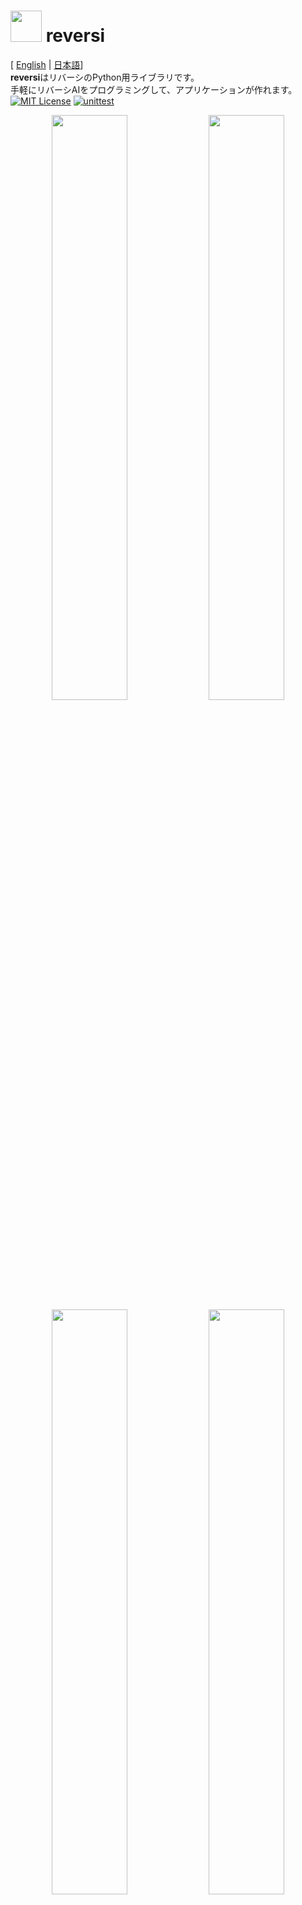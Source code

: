 
# <img src="https://raw.githubusercontent.com/y-tetsu/reversi/images/reversi_icon_512x512.png" width="50px"> reversi
[ [English](https://github.com/y-tetsu/reversi/blob/master/README.en.md) | [日本語](https://github.com/y-tetsu/reversi/blob/master/README.md)]<br>
**reversi**はリバーシのPython用ライブラリです。<br>
手軽にリバーシAIをプログラミングして、アプリケーションが作れます。<br>
[![MIT License](http://img.shields.io/badge/license-MIT-blue.svg?style=flat)](LICENSE)
[![unittest](https://github.com/y-tetsu/reversi/actions/workflows/unittest.yml/badge.svg)](https://github.com/y-tetsu/reversi/actions/workflows/unittest.yml)
<br>

<p align="center">
<img src="https://raw.githubusercontent.com/y-tetsu/reversi/images/reversi_original.png" width="49%">
<img src="https://raw.githubusercontent.com/y-tetsu/reversi/images/reversi_classic2.png" width="49%"><br>
<img src="https://raw.githubusercontent.com/y-tetsu/reversi/images/reversi_shogi2.png" width="49%">
<img src="https://raw.githubusercontent.com/y-tetsu/reversi/images/reversi_pastel.png" width="49%"><br>
</p>

## 目次
- [概要](#概要)
- [動作環境](#動作環境)
- [インストール方法](#インストール方法)
- [アンインストール方法](#アンインストール方法)
- [サンプル](#サンプル)
- [ライブラリの活用事例](#ライブラリの活用事例)
- [ライブラリの使い方](#ライブラリの使い方)
    - [基本編](#基本編)
        - [アプリケーションを起動させる](#アプリケーションを起動させる)
        - [アプリケーションにAIを追加する](#アプリケーションにAIを追加する)
        - [AIをプログラミングする](#AIをプログラミングする)
        - [AI同士の対戦をシミュレートする](#AI同士の対戦をシミュレートする)
    - [オブジェクト編](#オブジェクト編)
        - [boardオブジェクトの使い方](#boardオブジェクトの使い方)
        - [colorオブジェクトの使い方](#colorオブジェクトの使い方)
        - [moveオブジェクトの使い方](#moveオブジェクトの使い方)
        - [playerオブジェクトの使い方](#playerオブジェクトの使い方)
        - [gameオブジェクトの使い方](#gameオブジェクトの使い方)
        - [recorderオブジェクトの使い方](#recorderオブジェクトの使い方)
    - [AIクラス編](#AIクラス編)
        - [単純思考なAI](#単純思考なAI)
        - [マス目の位置に応じて手を選ぶAI](#マス目の位置に応じて手を選ぶAI)
        - [ランダムに複数回打ってみて勝率の良い手を選ぶAI](#ランダムに複数回打ってみて勝率の良い手を選ぶAI)
        - [数手先の盤面を読んで手を選ぶAI](#数手先の盤面を読んで手を選ぶAI)
        - [評価関数のカスタマイズ方法](#評価関数のカスタマイズ方法)
        - [評価関数の自作方法](#評価関数の自作方法)
        - [序盤の定石打ちを追加する方法](#序盤の定石打ちを追加する方法)
        - [手の進行に応じてAIを切り替える方法](#手の進行に応じてAIを切り替える方法)
        - [終盤に完全読みを追加する方法](#終盤に完全読みを追加する方法)
        - [外部のリバーシAIを追加する方法](#外部のリバーシAIを追加する方法)
        - [対戦の開始前と終了後に特定の処理を入れる方法](#対戦の開始前と終了後に特定の処理を入れる方法)
- [tkinterアプリケーションの遊び方](#tkinterアプリケーションの遊び方)
    - [ゲーム紹介](#ゲーム紹介)
    - [ダウンロード](#ダウンロード)
    - [メニュー一覧](#メニュー一覧)
    - [プレイヤー紹介](#プレイヤー紹介)
    - [プレイヤー追加機能](#プレイヤー追加機能)
    - [カラーテーマ追加機能](#カラーテーマ追加機能)
- [コンソールアプリケーションの遊び方](#コンソールアプリケーションの遊び方)
    - [ゲーム紹介](#ゲーム紹介)
    - [メニュー画面](#メニュー画面)
    - [ボードを変更する](#ボードを変更する)
    - [プレイヤーを変更する](#プレイヤーを変更する)
    - [手を打つ](#手を打つ)
- [インストールがうまくいかない場合](#インストールがうまくいかない場合)
- [Cythonモジュールのビルド方法](#Cythonモジュールのビルド方法)
- [参考書籍](#参考書籍)
- [参考サイト](#参考サイト)
- [脚注](#脚注)
- [ライセンス](#ライセンス)


## 概要
**reversi**は<a id="return1">Python</a>で作られた<sup>[1](#note1)</sup>Pythonで使えるリバーシのライブラリです。<br>
**reversi**をインストールすると、リバーシAIのプログラミングを手軽に試せるようになります。<br>

他にも、以下のような用途に使えます。
- アプリケーションを作って、自作したAIと対戦し遊ぶ
- シミュレータを使って、AI同士をたくさん対戦させ強さを調べる

また、本ライブラリを使って作成した[Windows版アプリケーション](#tkinterアプリケーションの遊び方)も用意しています。<br>
こちらはダウンロード後、インストール不要で、すぐにリバーシのゲームを無料でプレイできます。

## 動作環境
- Windows / Ubuntu / MacOS<br>
- ディスプレイサイズ 1366x768 以上
- プロセッサ 1.6GHz 以上
- メモリ 4.00GB 以上
- Python3.12まで(Windows:3.7～ / Ubuntu:3.8～ / MacOS:3.11～)<br>
    - cython<br>
    - pyinstaller<br>


## インストール方法
1. [Python](https://www.python.org/downloads/)をインストールして下さい。<br>
2. 下記を実行して**reversi**をインストールして下さい。
```
pip install git+https://github.com/y-tetsu/reversi
```


## アンインストール方法
**reversi**をアンインストールする場合は、下記を実行して下さい。
```
pip uninstall reversi
```


## サンプル
**reversi**をインストール後、任意のフォルダで下記コマンドを実行すると、サンプルをコピーできます。
```
install_reversi_examples
```

以下でフォルダ移動後に、各サンプルを実行してください。

```
cd reversi_examples
```

コピーされるサンプルと実行方法は下記のとおりです。

### サンプル01
- [01_tkinter_app.py](https://github.com/y-tetsu/reversi/blob/master/reversi/examples/01_tkinter_app.py) : tkinterを使ったGUIアプリケーション([#遊び方](#tkinterアプリケーションの遊び方))

```
python 01_tkinter_app.py
```

<img src="https://raw.githubusercontent.com/y-tetsu/reversi/images/tkinter_app_demo_v0_0_15.gif" width="250px">

### サンプル02
- [02_console_app.py](https://github.com/y-tetsu/reversi/blob/master/reversi/examples/02_console_app.py) : コンソール上で遊ぶアプリケーション([#遊び方](#コンソールアプリケーションの遊び方))

```
python 02_console_app.py
```

<img src="https://raw.githubusercontent.com/y-tetsu/reversi/images/console_app_demo5.gif" width="250px">

### サンプル03
- [03_create_exe.bat](https://github.com/y-tetsu/reversi/blob/master/reversi/examples/03_create_exe.bat) : GUIアプリケーションのexeファイルを作成するバッチファイル

```
03_create_exe.bat
```
### サンプル04
- [04_reversi_simulator.py](https://github.com/y-tetsu/reversi/blob/master/reversi/examples/04_reversi_simulator.py) : AI同士を対戦させて結果を表示するシミュレータ

```
python 04_reversi_simulator.py
```

<img src="https://raw.githubusercontent.com/y-tetsu/reversi/images/simulator_demo.gif" width="250px">

### サンプル05
- [05_manual_strategy.py](https://github.com/y-tetsu/reversi/blob/master/reversi/examples/05_manual_strategy.py) : 自作したAIを実装するサンプル

```
python 05_manual_strategy.py
```

### サンプル06
- [06_table_strategy.py](https://github.com/y-tetsu/reversi/blob/master/reversi/examples/06_table_strategy.py) : テーブルによる重みづけで手を選ぶAIを実装するサンプル

```
python 06_table_strategy.py
```

### サンプル07
- [07_minmax_strategy.py](https://github.com/y-tetsu/reversi/blob/master/reversi/examples/07_minmax_strategy.py) : MinMax法で手を選ぶAIを実装するサンプル

```
python 07_minmax_strategy.py
```

### サンプル08
- [08_alphabeta_strategy.py](https://github.com/y-tetsu/reversi/blob/master/reversi/examples/08_alphabeta_strategy.py) : AlphaBeta法で手を選ぶAIを実装するサンプル

```
python 08_alphabeta_strategy.py
```

### サンプル09
- [09_genetic_algorithm.py](https://github.com/y-tetsu/reversi/blob/master/reversi/examples/09_genetic_algorithm.py) : 遺伝的アルゴリズムを使ってテーブルの重みを求めるサンプル

```
python 09_genetic_algorithm.py
```

### サンプル10
- [10_variant_board_solver.py](https://github.com/y-tetsu/reversi/blob/master/reversi/examples/10_variant_board_solver.py) : 変則ボードの解析ツール
```
python 10_variant_board_solver.py
```


## ライブラリの活用事例
本ライブラリを活用して実現できた事例をいくつかご紹介します。

### shirox22さんのページ
- 「Google音声認識ライブラリを使用して、音声オセロを作成」https://qiita.com/shirox22/items/b9ea6d6c90a172cb9968

### その他
- 「自作したリバーシAIでEdaxに挑む！」https://qiita.com/y-tetsu/items/2d5a199e401aa846891f
- 「リバーシの全消しパターンを見てみたい！」https://qiita.com/y-tetsu/items/6856dc50f1b130b26a56
- 「天下一リバーシAI武道会」https://qiita.com/y-tetsu/items/2a32a157567655fa12ac
- 「リバーシの最短全滅手順を幅優先探索であぶり出す！」https://qiita.com/y-tetsu/items/2ec05d184bf6cf9ac869


## ライブラリの使い方
### 基本編
本ライブラリの基本的な使い方を、コーディング例を元に説明します。

#### アプリケーションを起動させる
まず最初に、リバーシのGUIアプリケーションを起動させる方法を示します。

下記のコードを実行して下さい。
```Python
from reversi import Reversi

Reversi().start()
```

<img src="https://raw.githubusercontent.com/y-tetsu/reversi/images/plane_tk.png" width="350px">

上記のようにアプリケーションが起動し、そのまま二人対戦で遊ぶ事ができます。<br>
(この場合、選択できるプレイヤーはユーザ操作のみとなります)

#### アプリケーションにAIを追加する
次に、AIをアプリケーションに追加する方法を示します。

例として、ライブラリにあらかじめ組み込まれている下記AIをアプリケーションに追加します。<br>

- ランダムな手を打つAI : `Random`
- できるだけ多く石が取れる手を打つAI : `Greedy`

```Python
from reversi import Reversi
from reversi.strategies import Random, Greedy

Reversi(
    {
        'RANDOM': Random(),
        'GREEDY': Greedy(),
    }
).start()
```
上記を実行すると、ユーザ操作に加えて"RANDOM"と"GREEDY"をプレイヤーとして選択できるようになります。

組み込みのAIは、すべて`reversi.strategies`よりインポートすることができます。<br>
他に使用可能なAIについての詳細は[AIクラス編](#AIクラス編)を参照して下さい。<br>
また、追加するプレイヤーの情報(以後、"プレイヤー情報")は、下記フォーマットに従って下さい。<br>
プレイヤー名については任意に設定可能です。
```Python
{
    'プレイヤー名1': AIクラスのオブジェクト1,
    'プレイヤー名2': AIクラスのオブジェクト2,
    'プレイヤー名3': AIクラスのオブジェクト3,
}
```

#### AIをプログラミングする
続いて、本ライブラリを使って独自のAIを自作し、アプリケーションに追加する方法を示します。

##### AIクラスの作り方
下記のようにコーディングすると、AIクラスが完成します。
```Python
from reversi.strategies import AbstractStrategy

class OriginalAI(AbstractStrategy):
    def next_move(self, color, board):
        #
        # 次の一手(X, Y)を決めるロジックをコーディングして下さい。
        #

        return (X, Y)
```
`next_move`メソッドには特定の手番および盤面の時に、どこに石を打つか(次の一手)を返すロジックを実装します。<br>
`next_move`メソッドの引数は下記を参照して下さい。
 |引数|説明|
 |:---|:---|
 |`color`変数|`black`か`white`の`str`型の文字列が渡され、それぞれ黒番か白番かを判別することができます。|
 |`board`オブジェクト|リバーシの盤面情報を持ったオブジェクトが渡されます。黒と白の石の配置情報のほか、石が置ける位置の取得などゲームを進行するために必要となる、パラメータやメソッドを持っています。|

なお、戻り値の(X, Y)座標は盤面左上を(0, 0)とした時の値となります。<br>
盤面サイズが8の場合の各マス目の座標を下図に示します。

![coordinate](https://raw.githubusercontent.com/y-tetsu/reversi/images/coordinate.png)

`board`オブジェクトについてはここでは簡単のため、
石が置ける位置を取得する`get_legal_moves`メソッドと、<br>盤面のサイズを取得する`size`パラメータの、2つを取り上げます。<br>
より詳しい説明は[boardオブジェクトの使い方](#boardオブジェクトの使い方)を参照して下さい。

##### 石が置ける位置の取得方法
ある盤面の石が置ける位置(座標)は`board`オブジェクトの`get_legal_moves`メソッドで取得できます。<br>
`get_legal_moves`呼び出し時の引数には、黒か白のどちらかの手番(`color`変数)を与えて下さい。

```Python
legal_moves = board.get_legal_moves(color)
```

`get_legal_moves`の戻り値"石が置ける座標のリスト"となっています。

初期状態(盤面サイズ8)での黒手番の結果は下記のとおりです。

```
[(3, 2), (2, 3), (5, 4), (4, 5)]
```

##### 盤面のサイズ
本アプリケーションは、盤面のサイズとして4～26までの偶数が選べる仕様となっております。
必要に応じて、いずれの場合でも動作するよう盤面のサイズを考慮するようにして下さい。

盤面のサイズは下記で取得できます。

```Python
size = board.size
```

##### 「角が取れる時は必ず取る」AIの実装
それでは、AIの作成例として4角が取れる時は必ず取り、
そうでない時はランダムに打つ、`Corner`というAIを実装する例を示します(プレイヤー名は"CORNER"とします)。

```Python
import random

from reversi import Reversi
from reversi.strategies import AbstractStrategy

class Corner(AbstractStrategy):
    def next_move(self, color, board):
        size = board.size
        legal_moves = board.get_legal_moves(color)
        for corner in [(0, 0), (0, size-1), (size-1, 0), (size-1, size-1)]:
            if corner in legal_moves:
                return corner

        return random.choice(legal_moves)

Reversi({'CORNER': Corner()}).start()
```

上記を実行すると、対戦プレイヤーに"CORNER"が選択可能となります。<br>
実際に対戦してみると、角が取れる時に必ず取ってくることが分かると思います。

#### AI同士の対戦をシミュレートする
本ライブラリのシミュレータを使うと、AI同士を複数回対戦させて勝率を出すことができます。<br>
自作したAIの強さを測るために活用して下さい。<br>
また、AIの打つ手が特定の盤面に対して固定となる場合は、別途後述のrandom_openingパラメータを設定することで、結果の偏りを減らせます。

シミュレータの実行例として、
これまでに登場した"RANDOM"、"GREEDY"、"CORNER"を総当たりで対戦させ、結果を表示するまでを示します。


##### シミュレータの実行
下記を実行すると、シミュレーションを開始します。
```Python
from reversi import Simulator

if __name__ == '__main__':
    simulator = Simulator(
        {
            'RANDOM': Random(),
            'GREEDY': Greedy(),
            'CORNER': Corner(),
        },
        './simulator_setting.json',
    )
    simulator.start()
```
シミュレータは必ずメインモジュール(\_\_main\_\_)内で実行するようにして下さい。<br>
シミュレータの引数には、"プレイヤー情報"と"シミュレータの設定ファイル"を指定して下さい。

##### シミュレータの設定ファイル
シミュレータの設定ファイル(JSON形式)の作成例は下記のとおりです。
Simulatorの第二引数に、本ファイル名(上記例では`./simulator_setting.json`ですが任意)を指定して下さい。

```JSON
{
    "board_size": 8,
    "matches": 100,
    "processes": 1,
    "parallel": "player",
    "random_opening": 0,
    "player_names": [
        "RANDOM",
        "GREEDY",
        "CORNER"
    ],
    "perfect_check": false
}
```

 |パラメータ名|説明|
 |:---|:---|
 |board_size|盤面のサイズを指定して下さい。|
 |board_name|通常とは異なる形状の盤面を使用する場合は、盤面の名前("Diamond"や"Heart"など)を指定して下さい。選べる名前は[コンソールアプリケーションの遊び方](#ボードを変更する)を参照して下さい。なお、本パラメータ指定時は、盤面サイズは8固定となり、`board_size`の値は無視されます。|
 |matches|AI同士の対戦回数を指定して下さい。100を指定した場合、AIの各組み合わせにつき先手と後手で100試合ずつ対戦する動作となります。|
 |processes|並列実行数を指定して下さい。お使いのPCのコア数に合わせて、設定を大きくするほど、シミュレーション結果が早く得られる場合があります。|
 |parallel|並列実行する単位を指定して下さい。"player"(デフォルト)を指定した場合、AI対戦の組み合わせ毎に並列処理を実施します。また、"game"を指定した場合は、matchesの対戦回数をprocessesの数で分割して並列処理を実施します。シミュレートするAI対戦の組み合わせの数が、お使いのPCのコア数より少ない場合は、"game"を指定することで、より早く結果を得られる場合があります。|
 |random_opening|対戦開始から指定した手数までは、AI同士ランダムな手を打ち試合を進行します。指定された手数を超えるとAIは本来の手を打ちます。対戦開始の状況をランダムに振ることで、結果の偏りを減らしAIの強さを測りやすくします。不要な場合は0を指定して下さい。|
 |player_names|対戦させたいAI名をリストアップして下さい。指定する場合は第一引数の"プレイヤー情報"に含まれるものの中から選択して下さい。省略すると第一引数の"プレイヤー情報"と同一と扱います。リストアップされた全てのAI同士の総当たり戦を行います。|
 |perfect_check|有効にする場合はtrueを指定して下さい。全てのマスが同じ色の石で決着がついた場合に棋譜を残します。結果の棋譜は"./perfect_win.txt"に出力されます。|

##### 実行結果
シミュレーション結果はシミュレーション実行後(startメソッド実行後)、下記のようにprint表示で確認できます。
```Python
print(simulator)
```

##### 実行例
ライブラリ組み込みのAIを用いたプレイヤー"RANDOM"、"GREEDY"と、
自作のAIによる"CORNER"の、それぞれを対戦させるようシミュレータを実行して、
結果を出力するまでのコード例を下記に示します。

```Python
import random

from reversi import Simulator
from reversi.strategies import AbstractStrategy, Random, Greedy

class Corner(AbstractStrategy):
    def next_move(self, color, board):
        size = board.size
        legal_moves = board.get_legal_moves(color)
        for corner in [(0, 0), (0, size-1), (size-1, 0), (size-1, size-1)]:
            if corner in legal_moves:
                return corner

        return random.choice(legal_moves)

if __name__ == '__main__':
    simulator = Simulator(
        {
            'RANDOM': Random(),
            'GREEDY': Greedy(),
            'CORNER': Corner(),
        },
        './simulator_setting.json',
    )
    simulator.start()

    print(simulator)
```

"RANDOM"、"GREEDY"、"CORNER"を総当たりで、先手/後手それぞれ100回ずつ対戦したところ、下記の結果になりました。
```
Size : 8
                          | RANDOM                    GREEDY                    CORNER
---------------------------------------------------------------------------------------------------------
RANDOM                    | ------                     32.5%                     21.5%
GREEDY                    |  66.0%                    ------                     29.5%
CORNER                    |  76.0%                     68.5%                    ------
---------------------------------------------------------------------------------------------------------

                          | Total  | Win   Lose  Draw  Match
------------------------------------------------------------
RANDOM                    |  27.0% |   108   284     8   400
GREEDY                    |  47.8% |   191   202     7   400
CORNER                    |  72.2% |   289   102     9   400
------------------------------------------------------------
```

ランダムに打つよりも毎回多めに取る方が、さらにそれよりも角は必ず取る方が、より有利になりそうだという結果が得られました。

##### 通常とは異なるボードの場合
次に、ボードの形状を通常の8x8から変更した場合の結果についても見てみます。先ほどのJSONファイルに、以下のとおり`board_name`パラメータを追加しました。

```JSON
{
    "board_size": 8,
    "board_name": "x",
    "matches": 100,
    "processes": 1,
    "parallel": "player",
    "random_opening": 0,
    "player_names": [
        "RANDOM",
        "GREEDY",
        "CORNER"
    ]
}
```

上記で指定したボード"x"の形状は以下のとおりです。<br>
![t1](https://raw.githubusercontent.com/y-tetsu/reversi/images/t2.png)

AIは変えずに、先ほどと同様に対戦させると、結果は以下のようになりました。
```
Size : 8
                          | RANDOM                    GREEDY                    CORNER
---------------------------------------------------------------------------------------------------------
RANDOM                    | ------                     30.0%                     39.0%
GREEDY                    |  66.0%                    ------                     57.0%
CORNER                    |  57.5%                     41.5%                    ------
---------------------------------------------------------------------------------------------------------

                          | Total  | Win   Lose  Draw  Match
------------------------------------------------------------
RANDOM                    |  34.5% |   138   247    15   400
GREEDY                    |  61.5% |   246   143    11   400
CORNER                    |  49.5% |   198   192    10   400
------------------------------------------------------------
```
今回のボードでは、4隅の角を狙うよりも、より多く取れる手を選ぶ方が勝ちやすい、という結果が得られました。

##### 対戦結果を1試合ごとにAIへ通知する
AIに以下の`get_result`メソッドを実装することで、シミュレータ実行時に1試合ごとの対戦結果を、AIに渡し何らか処理させることができます。
```python
from reversi.strategies import AbstractStrategy

class OriginalAI(AbstractStrategy):
    def next_move(self, color, board):
        #
        # 次の一手(X, Y)を決めるロジックをコーディングして下さい。
        #

        return (X, Y)

    def get_result(self, result):
        #
        # 1試合終わるごとにSimulatorからコールされます。
        #
        # (resultには以下の情報が格納されています)
        # result.winlose : 対戦結果(0=黒の勝ち、1=白の勝ち、2=引き分け)
        # result.black_name : 黒のAIの名前
        # result.white_name : 白のAIの名前
        # result.black_num : 黒の石の数
        # result.white_num : 白の石の数
        #
```


### オブジェクト編
本ライブラリに用意されている各種オブジェクトについて説明します。

#### boardオブジェクトの使い方
ここでは、リバーシの盤面を管理する`board`オブジェクトの使い方について説明します。

##### boardオブジェクトの生成
`board`オブジェクトは**reversi**より、`Board`クラスをインポートすることで、生成できるようになります。

`Board`クラスをインスタンス化する際の引数に、数値を入れることで盤面のサイズを指定できます。
サイズは4～26までの偶数として下さい。省略時は8となります。
また、`size`プロパティにて盤面のサイズを確認することができます。

コーディング例は下記のとおりです。

```Python
from reversi import Board

board = Board()
print(board.size)

board = Board(10)
print(board.size)
```

上記の実行結果は下記となります。
```
8
10
```

##### boardオブジェクトの標準出力
`board`オブジェクトを`print`すると盤面の状態が標準出力されます。

```Python
from reversi import Board

board = Board()
print(board)

board = Board(4)
print(board)
```

上記の実行結果は下記となります。<br>
![board_print](https://raw.githubusercontent.com/y-tetsu/reversi/images/board_print.png)

##### boardオブジェクトのメソッド
`board`オブジェクトの使用可能なメソッドを紹介します。

###### get_legal_moves
黒番または白番での着手可能な位置を返します。
着手可能な位置は"XY座標のタプルのリスト"となります。
引数には`black`(黒番)または`white`(白番)の文字列(以後`color`と呼びます)を指定して下さい。

```Python
from reversi import Board

board = Board()
legal_moves = board.get_legal_moves('black')

print(legal_moves)
```

上記の実行結果は下記となります。
```
[(3, 2), (2, 3), (5, 4), (4, 5)]
```
この場合、下図の黄色のマスの位置が、着手可能な位置として返されます。<br>
![legal_moves](https://raw.githubusercontent.com/y-tetsu/reversi/images/legal_moves.png)

###### get_flippable_discs
指定位置に着手した場合の、ひっくり返せる石を返します。
ひっくり返せる石は"XY座標のタプルのリスト"となります。
第一引数に`color`、第二引数に石を置くX座標、第三引数にY座標を指定して下さい。

```Python
from reversi import Board

board = Board()
flippable_discs = board.get_flippable_discs('black', 5, 4)

print(flippable_discs)
```

上記の実行結果は下記となります。
```
[(4, 4)]
```
この場合、下図の黄色のマスの位置が、ひっくり返せる石の位置として返されます。<br>
![flippable_discs](https://raw.githubusercontent.com/y-tetsu/reversi/images/flippable_discs2.png)

###### get_board_info
盤面に置かれた石の状態を"2次元リスト"で返します。
"1"が黒、"-1"が白、"0"が空きを表します。引数はありません。

```Python
from pprint import pprint
from reversi import Board

board = Board()
board_info = board.get_board_info()

print(board)
pprint(board_info)
```

上記の実行結果は下記となります。<br>
![get_board_info](https://raw.githubusercontent.com/y-tetsu/reversi/images/get_board_info.png)

###### get_board_line_info
盤面の情報を1行の文字列で返します。

```Python
from pprint import pprint
from reversi import Board

board = Board()

print(board.get_board_line_info('black'))
```

上記の表示結果は以下です。
```
---------------------------O*------*O---------------------------*
```
盤面のマス目情報 + プレイヤー情報の形式となっています。

引数にはプレイヤーを示す文字列('black'または'white')を指定して下さい。

デフォルトの文字の割り当ては以下の通りです
- "*" : 黒プレイヤー
- "O" : 白プレイヤー
- "-" : 空きマス

オプション引数の指定で、お好みの文字に変更可能です。
```Python
print(board.get_board_line_info(player='black', black='0', white='1', empty='.'))
```

上記実行時は、以下の出力になります。

```
...........................10......01...........................0
```
- player : 'black'(黒)か'white'(白)を指定して下さい。
- black : 黒に割り当てる文字を指定して下さい
- white : 白に割り当てる文字を指定して下さい
- empty : 空きマスに割り当てる文字を指定して下さい

###### put_disc
指定位置に石を配置し、取れる石をひっくり返します。
第一引数に`color`、第二引数に石を置くX座標、第三引数にY座標を指定して下さい。

```Python
from reversi import Board

board = Board()
print(board)

board.put_disc('black', 5, 4)
print(board)
```

上記の実行結果は下記となります。<br>
![put_disc](https://raw.githubusercontent.com/y-tetsu/reversi/images/put_disc.png)

###### undo
`put_disc`メソッドで置いた石を元に戻します。引数はありません。
`put_disc`メソッドを呼び出した回数だけ、元に戻すことができます。
`put_disc`メソッドを呼び出した回数を超えて、本メソッドを呼び出さないで下さい。

```Python
from reversi import Board

board = Board()
board.put_disc('black', 5, 4)
print(board)

board.undo()
print(board)
```

上記の実行結果は下記となります。<br>
![undo](https://raw.githubusercontent.com/y-tetsu/reversi/images/undo.png)

###### move
`put_disc`同様に、指定位置に石を配置し、取れる石をひっくり返します(ただし、引数が異なります)。
第一引数に`color`、第二引数に石を置くX座標とY座標のタプルまたは、後述の`Move`オブジェクトを指定して下さい。

```Python
from reversi import Board

board = Board()
board.move('black', (5, 4))
```

#### colorオブジェクトの使い方
これまでは、黒番や白番の手番の判別に'black'や'white'の文字列を使う方法を示しましたが<br>
`color`オブジェクトを用いて指定することも可能です。

以下のように`color`オブジェクトである`C`をインポートして、<br>
blackプロパティやwhiteプロパティにてそれぞれ黒番、白番を指定できます。
```Python
from reversi import Board
from reversi import C as c

board = Board()
board.put_disc(c.black, 5, 4)
print(board)

board.put_disc(c.white, 5, 5)
print(board)
```

上記の実行結果は下記となります。<br>
![color](https://raw.githubusercontent.com/y-tetsu/reversi/images/color.png)

#### moveオブジェクトの使い方
`move`オブジェクトを使うと、手を打つ座標の指定に、これまでのXY座標形式だけではなく、'a1'・'c3'などのstr形式が使えるようになります。<br>
str形式のアルファベットは大文字・小文字どちらでもOKです。

`Move`クラスをインポートして、下記のように使用して下さい。
```Python
from reversi import Board
from reversi import C as c
from reversi import Move as m

board = Board()
board.put_disc(c.black, *m('f5'))
print(board)

board.move(c.white, m('f6'))
print(board)
```

上記の実行結果は下記となります。<br>
![color](https://raw.githubusercontent.com/y-tetsu/reversi/images/color.png)

また、`move`オブジェクトはXY座標形式でも生成でき、str関数を使ってstr形式へ変換できます。<br>
`move`オブジェクトをprint表示した場合も同様にstr形式となります。<br>
caseオプションに`upper`を指定すると大文字表記になります。
```Python
from reversi import Board
from reversi import Move as m

move = str(m(5, 4))
print(move)
print(m(5, 5, case='upper'))
```

上記の実行結果は下記となります。
```
f5
F6
```

#### playerオブジェクトの使い方
`player`オブジェクトは、リバーシのゲームAIをプレイヤーとして対戦に参加させるためのオブジェクトです。

`player`オブジェクトは`color`(手番)と`name`(名前)、`strategy`(戦略)をそれぞれ引数に指定して作成します。`strategy`に指定できるAIの戦略は以降の[AIクラス編](#AIクラス編)で詳しくご紹介します。

以下は`player`オブジェクトの黒番と白番のプレイヤーを準備する例です。AIの戦略はランダムに打ち手を選ぶものとしています。

```python
from reversi import Board, Player
from reversi.strategies import Random
from reversi import C as c

black = Player(c.black, 'BLACK', Random())
white = Player(c.white, 'White', Random())
```

|引数|内容|
|---|---|
|color|プレイヤーの手番を指定して下さい|
|name|文字列でプレイヤーの名前をお好きに決めて下さい|
|strategy|プレイヤーの戦略(AIの頭脳)を指定して下さい|

続いて、実際にAI同士が対戦するための`game`オブジェクトについて説明します。

#### gameオブジェクトの使い方
`game`オブジェクトを使うと、指定したプレイヤー同士をリバーシのルールに基づいて決着まで対戦させることができます。先述のシミュレータとは異なり、個別の対戦を自由にプログラミングしたい場合などに活用できます。

`game`オブジェクトの作成には、黒プレイヤーオブジェクトと白プレイヤーオブジェクト、ボードオブジェクト(省略可能)を指定します。`play`メソッドを呼ぶと対戦を始めます。

以下に、4x4の盤面にてランダムな打ち手同士で対戦をさせ、結果を表示する例です。

```python
from reversi import Board, Player, Game
from reversi.strategies import Random
from reversi import C as c

black = Player(c.black, 'BLACK', Random())
white = Player(c.white, 'White', Random())

board4 = Board(4)
print(board4)

game = Game(black, white, board4)
game.play()

print(board4)
print(game.result.winlose)
print(game.result.black_name, game.result.black_num)
print(game.result.white_name, game.result.white_num)
```

|引数|内容|
|---|---|
|black_player|黒プレイヤーを指定して下さい|
|white_player|白プレイヤーを指定して下さい|
|board|対戦させるボードを指定して下さい(省略可能)|
|color|`color=c.white`とオプション引数指定すると、白番から開始可能です(省略可能)|


(実行結果)<br>
![game_object](https://raw.githubusercontent.com/y-tetsu/reversi/images/game_object.png)

対戦結果は、`game`オブジェクトの`result`プロパティに格納されています。内容は以下の通りです。

|プロパティ名|内容|
|---|---|
|winlose|勝敗(0:黒の勝ち、1:白の勝ち、2:引き分け)|
|black_name|黒プレイヤーの名前|
|white_name|白プレイヤーの名前|
|black_num|黒プレイヤーの石数|
|white_num|白プレイヤーの石数|

#### recorderオブジェクトの使い方
`recorder`オブジェクトを使うと、`board`オブジェクトの打ち手の情報から、棋譜情報を取得することができます。

以下はランダム対戦を実施し、その時の棋譜を出力する例です。
```python
from reversi import Board, Player, Game, Recorder
from reversi.strategies import Random
from reversi import C as c

black = Player(c.black, 'BLACK', Random())
white = Player(c.white, 'White', Random())

board4 = Board(4)

game = Game(black, white, board4)
game.play()

recorder = Recorder(board4)
print(recorder)
```

(実行結果)
```
D3d4B1a1A2d2C4a3B4a4d1c1
```

先手の黒手番の場合はアルファベット大文字、白手番は小文字としております。

また、`play`メソッドを使うと棋譜通りの進行を1手ずつテキストで表示します。

```python
recorder.play()
```

(実行結果)<br>
![recorder_object](https://raw.githubusercontent.com/y-tetsu/reversi/images/recorder_object.png)

※表示が長いため、途中で省略しております


### AIクラス編
本ライブラリに用意されている各種AIクラスについて説明します。

#### 単純思考なAI
#### Unselfish
取れる石が最も少ない手を選びます。

(使用例)
```Python
from reversi import Reversi
from reversi.strategies import Unselfish
Reversi({"UNSELFISH": Unselfish()}).start()
```

##### Random
毎回ランダムな手を選びます。

(使用例)
```Python
from reversi import Reversi
from reversi.strategies import Random
Reversi({"RANDOM": Random()}).start()
```

##### Greedy
取れる石が最も多い手を選びます。

(使用例)
```Python
from reversi import Reversi
from reversi.strategies import Greedy
Reversi({"GREEDY": Greedy()}).start()
```

##### SlowStarter
序盤(盤面に置かれている石が15%未満の場合)は、取れる石が最も少ない手を選び、<br>
以降は取れる石が最も多い手を選びます。

(使用例)
```Python
from reversi import Reversi
from reversi.strategies import SlowStarter
Reversi({"SLOWSTARTER": SlowStarter()}).start()
```

#### マス目の位置に応じて手を選ぶAI
##### Table
盤面のマス目の位置に重み(重要度)を設定して、<br>
その重みを元に盤面を評価し、スコアが最も高くなる手を選びます。<br>
マス目の重みは使用例の通り、パラメータにて自由に設定が可能です。<br>
ただし、パラメータの値には実数値ではなく整数値(負の値も可)を設定して下さい。

(使用例)
```Python
from reversi import Reversi
from reversi.strategies import Table
Reversi(
    {
        'TABLE': Table(
            corner=100,
            c=30,
            a1=50,
            a2=50,
            b1=50,
            b2=50,
            b3=50,
            x=-25,
            o1=45,
            o2=45,
        ),
    }
).start()
```

(パラメータ)<br>
各パラメータに対応するマス目の位置は下図のとおりです。<br>
![table](https://raw.githubusercontent.com/y-tetsu/reversi/images/table.png)

リバーシでは角を取ると有利になりやすく、Xを取ると不利になりやすいと言われています。<br>
そこで、`corner`パラメータを大きくして角を狙い、`x`パラメータを小さくしてXを避ける、といった調整が可能です。<br>

#### ランダムに複数回打ってみて勝率の良い手を選ぶAI
##### MonteCarlo
モンテカルロ法で手を選びます。<br>
打てる手の候補それぞれについて、ゲーム終了までランダムに打つ事を複数回繰り返し<br>
最も勝率が良かった手を選びます。(持ち時間は1手0.5秒)<br>
ゲーム終了までランダムに打つ回数と、モンテカルロ法を開始する残り手数をパラメータで指定可能です。

(使用例)
```Python
from reversi import Reversi
from reversi.strategies import MonteCarlo
Reversi(
    {
        'MONTECARLO': MonteCarlo(
            count=100,  # ランダムにゲーム終了まで打つ回数(デフォルト:100)
            remain=60,  # モンテカルロ法を開始する残り手数(デフォルト:60)
        ),
    }
).start()
```

#### 数手先の盤面を読んで手を選ぶAI
盤面の形勢を判断する評価関数を元に、相手も自分同様に最善を尽くすと仮定して、数手先の盤面を読み<br>
その中で評価が最も良くなる手を選びます。<br>
評価関数のカスタマイズ方法は[こちら](#評価関数のカスタマイズ方法)を参照して下さい。

##### MinMax
MinMax法で手を選びます。読む手数を大きくしすぎると処理が終わらない場合がありますのでご注意下さい。

(使用例)
```Python
from reversi import Reversi
from reversi.strategies import MinMax
from reversi.strategies.coordinator import Evaluator
Reversi(
    {
        'MINMAX': MinMax(
            depth=2,                # 何手先まで読むかを指定
            evaluator=Evaluator(),  # 評価関数を指定(カスタマイズ方法は後述)
        ),
    }
).start()
```

##### NegaMax
NegaMax法で手を選びます。MinMax法と性能は同じです。<br>
一手0.5秒の持ち時間の中で手を読みます。

(使用例)
```Python
from reversi import Reversi
from reversi.strategies import NegaMax
from reversi.strategies.coordinator import Evaluator
Reversi(
    {
        'NEGAMAX': NegaMax(
            depth=2,                # 何手先まで読むかを指定
            evaluator=Evaluator(),  # 評価関数を指定(カスタマイズ方法は後述)
        ),
    }
).start()
```
※持ち時間制限を外したい場合は、`NegaMax`クラスの代わりに`_NegaMax`クラスを使用して下さい。

##### AlphaBeta
AlphaBeta法で手を選びます。不要な手(悪手)の読みを枝刈りする(打ち切る)ことでMinMax法より効率よく手を読みます。<br>
一手0.5秒の持ち時間の中で手を読みます。

(使用例)
```Python
from reversi import Reversi
from reversi.strategies import AlphaBeta
from reversi.strategies.coordinator import Evaluator
Reversi(
    {
        'ALPHABETA': AlphaBeta(
            depth=2,                # 何手先まで読むかを指定
            evaluator=Evaluator(),  # 評価関数を指定(カスタマイズ方法は後述)
        ),
    }
).start()
```
※持ち時間制限を外したい場合は、`AlphaBeta`クラスの代わりに`_AlphaBeta`クラスを使用して下さい。

##### NegaScout
NegaScout法で手を選びます。AlphaBeta法の枝刈りに加えて自身の着手可能数がより多くなる手を優先的に読むよう設定しています。<br>
一手0.5秒の持ち時間の中で手を読みます。

(使用例)
```Python
from reversi import Reversi
from reversi.strategies import NegaScout
from reversi.strategies.coordinator import Evaluator
Reversi(
    {
        'NEGASCOUT': NegaScout(
            depth=2,                # 何手先まで読むかを指定
            evaluator=Evaluator(),  # 評価関数を指定(カスタマイズ方法は後述)
        ),
    }
).start()
```
※持ち時間制限を外したい場合は、`NegaScout`クラスの代わりに`_NegaScout`クラスを使用して下さい。

#### 評価関数のカスタマイズ方法
評価関数のカスタマイズにはEvaluatorクラスを使用します。<br>
引数にはseparatedとcombined(それぞれリスト)が指定できます。<br>
各パラメータの要素には盤面のスコアを算出するScorerクラスのオブジェクトを指定する必要があります。<br>

 |引数|説明|
 |:---|:---|
 |separated|Scorerのスコア算出結果が存在する場合はその結果を評価値とします。リストの先頭の方にあるほど優先度が高くなります。|
 |combined|リストのすべてのScorerのスコア算出結果の和を評価値とします。|

 使用可能なScorerクラスは以下になります。<br>

 |Scorerクラス|説明|パラメータ|
 |:---|:---|:---|
 |TableScorer|盤面の位置に応じた重みづけでスコアを算出します。<br>![table2](https://raw.githubusercontent.com/y-tetsu/reversi/images/table.png)|size=盤面のサイズ<br> corner, c, a1, a2, b1, b2, b3, x, o1, o2=[マス目の位置に応じて手を選ぶAI](#マス目の位置に応じて手を選ぶAI)と同じ<br>デフォルト:size=8, corner=50, c=-20, a1=0, a2=-1, b1=-1, b2=-1, b3=-1, x=-25, o1=-5, o2=-5|
 |PossibilityScorer|着手可能数に基づいてスコアを算出します。|w=(自分の着手可能数 - 相手の着手可能数)の重み<br>デフォルト:5|
 |WinLoseScorer|勝敗に基づいてスコアを算出します。勝敗が決まっていない場合はスコアなしとします。|w=自分が勝ちの場合のスコア<br>デフォルト:10000|
 |NumberScorer|石差(自分の石数 - 相手の石数)をスコアとして算出します。|パラメータなし|
 |EdgeScorer|辺の確定石の数に基づいてスコアを算出します。下図の4隅から8方向を探索し、同じ石が連続する数に応じてスコアを決定します。相手のスコアは合計値からマイナスされます。<br>![edge_score](https://raw.githubusercontent.com/y-tetsu/reversi/images/edge_score.png)|w=確定石一つあたりの重み<br>デフォルト:100|
 |BlankScorer|石が空きマスに接するパターンに基づいてスコアを算出します。算出するスコアは以下の3種類。<br>1. 置かれた石の周囲8方向の空きマスに接する数<br>![blank_score1](https://raw.githubusercontent.com/y-tetsu/reversi/images/blank_score1.png)<br>2. 空いた隅に接するX打ち<br>![blank_score2](https://raw.githubusercontent.com/y-tetsu/reversi/images/blank_score2.png)<br>3. 空いた隅に接するC打ち時の辺の空きマスの数<br>![blank_score3](https://raw.githubusercontent.com/y-tetsu/reversi/images/blank_score3.png)<br>※上記3種類ともに相手のスコアはマイナスします。|w1=左記1<br>w2=左記2<br>w3=左記3<br>デフォルト:w1から順に-1、-4、-2

(使用例)<br>
以下に、評価関数をカスタマイズする例を示します。<br>

 - 勝ちが見える手は優先的に選ぶ
 - 勝敗が確定していない場合は以下の指標をすべて加味して手を選ぶ
   - マス目の位置に応じた重みで形勢を判断し、評価値が大きくなるよう手を選ぶ
   - 自身の着手可能数が相手よりも多くなるように手を選ぶ

```Python
from reversi import Reversi
from reversi.strategies import AlphaBeta
from reversi.strategies.coordinator import Evaluator, TableScorer, PossibilityScorer, WinLoseScorer
Reversi(
    {
        'CUSTOMIZED': AlphaBeta(
            depth=4,
            evaluator=Evaluator(
                separated=[
                    WinLoseScorer(
                        w=10000,
                    ),
                ],
                combined=[
                    TableScorer(
                        corner=50,
                        c=-20,
                        a1=0,
                        a2=-1,
                        b1=-1,
                        b2=-1,
                        b3=-1,
                        x=-25,
                        o1=-5,
                        o2=-5,
                    ),
                    PossibilityScorer(
                        w=5,
                    ),
                ],
            ),
        ),
    }
).start()
```

#### 評価関数の自作方法
Evaluatorクラスを自作することで、より自由度の高い評価関数を用意することもできます。<br>
以下に、評価関数を自作したAIを作るためのひな形を示します。<br>

(前提)
 - 探索方法にはAlphaBeta法を用いる([数手先の盤面を読んで手を選ぶAI](#数手先の盤面を読んで手を選ぶAI)ならいずれでも可)
 - 6手先まで読み、探索時間の制限はなしとする
 - 評価関数には自作した`MyEvaluator`を用いる
 - 評価関数のスコアは高いほど、自身の形勢が良いことを示し、もっともスコアの高い手が選ばれる

(処理内容)
 - 初期盤面を表示する
 - 自作したAIに、黒の手番での次の一手を求めさせ、盤面に打つ
 - 盤面を表示する

```Python
from reversi import Board
from reversi import C as c
from reversi.strategies.common import AbstractEvaluator
from reversi.strategies import _AlphaBeta

class MyEvaluator(AbstractEvaluator):
    def evaluate(self, color, board, possibility_b, possibility_w):
        score = 0
        #
        # 現在の盤面のスコア(評価値)を算出するロジックをコーディングして下さい。
        #
        return score

my_ai = _AlphaBeta(depth=6, evaluator=MyEvaluator())
board = Board()
print(board)
x, y = my_ai.next_move(c.black, board)
board.put_disc(c.black, x, y)
print(board)
```

上記の実行結果は下記となります。<br>
![myevaluator](https://raw.githubusercontent.com/y-tetsu/reversi/images/myevaluator.png)

なお、Evaluatorクラスのevaluate関数の引数には以下が渡されます。<br>
必要に応じて使用して下さい。

 |引数|説明|
 |:---|:---|
 |`color`変数|`black`か`white`の`str`型の文字列が渡され、それぞれ黒番か白番かを判別することができます。|
 |`board`オブジェクト|リバーシの盤面情報を持ったオブジェクトが渡されます。黒と白の石の配置情報のほか、石が置ける位置の取得などゲームを進行するために必要となる、パラメータやメソッドを持っています。|
 |`possibilitiy_b`変数|黒番の着手可能数が格納されています。|
 |`possibilitiy_w`変数|白番の着手可能数が格納されています。|

#### 序盤の定石打ちを追加する方法
`Joseki`クラスを活用すると、AIに序盤は定石どおりに手を選ばせることができます。

以下に、自作したAIに定石打ちを追加する例を示します。<br>
(前提)
 - 自作したAI(`MyAI`)に兎進行の定石打ちを追加する

```Python
import random

from reversi import Board
from reversi import C as c
from reversi.strategies import AbstractStrategy, Usagi

class MyAI(AbstractStrategy):
    """自作AI(ランダムに打つ)"""
    def next_move(self, color, board):
        legal_moves = board.get_legal_moves(color)
        return random.choice(legal_moves)

my_ai = Usagi(base=MyAI())  # base引数に自作AIを与える
board = Board()
print(board)
for color in [c.black, c.white, c.black]:  # 3手進める
    x, y = my_ai.next_move(color, board)
    board.put_disc(color, x, y)
    print(board)
```

上記の実行結果は下記となります。<br>
![joseki](https://raw.githubusercontent.com/y-tetsu/reversi/images/joseki.png)

 使用可能な`Joseki`クラスの一覧は以下になります。<br>

 |Josekiクラス|説明|
 |:---|:---|
 |Usagi|兎進行を選びます。|
 |Tora|虎進行を選びます。|
 |Ushi|牛進行を選びます。|
 |Nezumi|鼠進行を選びます。|
 |Neko|猫進行を選びます。|
 |Hitsuji|羊進行を選びます。|

上記いずれにも同じ定石が搭載されており、それぞれの進行を外れても打てる定石に差異はありません。

#### 手の進行に応じてAIを切り替える方法
##### Switch
`Switch`クラスを活用すると、現在の手数に応じて、AIを切り替えることができます。<br>

以下に、使い方の例を示します。<br>
(前提)
 - 盤面のサイズは8x8
 - 1～30手目までは`Random`
 - 31～50手目までは`Table`
 - 51～60手目までは`MonteCarlo`

```Python
from reversi import Reversi
from reversi.strategies import Random, Table, MonteCarlo, Switch

Reversi(
    {
        'SWITCH': Switch(      # 戦略切り替え
            turns=[
                29,            # 1～30手目まではRandom              (30手目-1を設定)
                49,            # 21～50手目まではTable              (50手目-1を設定)
                60             # それ以降(残り10手)からはMobteCarlo (最後は60を設定)
            ],
            strategies=[
                Random(),      # Random AI
                Table(),       # Table AI
                MonteCarlo(),  # MonteCarlo AI
            ],
        ),
    }
).start()
```

上記の例のように、序盤は適当に打ちハンデを与え、<br>
中盤以降から徐々に強くするといった、ゲーム性を調整する場合や<br>
序盤、中盤、終盤それぞれで最適な戦略を切り替えて、<br>
より強いAIを作成する場合などにも活用することができます。<br>

#### 終盤に完全読みを追加する方法
完全読みとは、互いに最善を尽くす前提でゲーム終了まで打ち<br>
最終の石数の差が、より自身にとって多くなる手を選ぶという方法です。<br>
決着まで読み切るため、手数によっては大きく時間がかかる場合もありますが、<br>
手を読んだ時点で勝てる手が残っていれば、必ず相手に勝つことができます。<br>

##### EndGame
探索手法にAlphaBeta法を用いて完全読みを行います。<br>
処理時間の目安として、残り14手以下の盤面の手を概ね0.5秒以内に読みます。<br>
ただしこれは努力目標であり、盤面によっては著しく時間がかかる場合がございます。<br>
`EndGame`クラスは制限時間あり、`_EndGame`クラスは制限時間なしとなります。<br>

以下に、自作したAIに終盤の完全読みを追加する例を示します。<br>

(前提)
 - 盤面のサイズは8x8
 - 残り10手から完全読みを開始する

(使用例)
```Python
import random

from reversi import Reversi
from reversi.strategies import AbstractStrategy, Switch, _EndGame

class MyAI(AbstractStrategy):
    """自作AI(ランダムに打つ)"""
    def next_move(self, color, board):
        legal_moves = board.get_legal_moves(color)
        return random.choice(legal_moves)

Reversi(
    {
        'ENDGAME': Switch(   # 戦略切り替え
            turns=[
                49,          # 残り11(= 60 - 49)手まではMyAI()
                60           # それ以降(残り10手)からは完全読み
            ],
            strategies=[
                MyAI(),      # 自作AI
                _EndGame(),  # 完全読み(制限時間なし)
            ],
        ),
    }
).start()
```

#### 外部のリバーシAIを追加する方法
コンソール上で動くもの限定となりますが、外部のAIを対戦相手として追加する事も可能です。ここではいくつかのサンプルを示しますので、参考にして下さい。

##### Edax
以下のコードを元に、強豪リバーシAIの[Edax](https://github.com/abulmo/edax-reversi)を対戦相手として追加することが可能です。<br>
詳細は、[Eadxの追加方法](https://qiita.com/y-tetsu/items/2a32a157567655fa12ac#edax)をご参照下さい。

```Python
import subprocess

from reversi import strategies
from reversi.strategies import AbstractStrategy
from reversi.move import Move as m


class Edax(AbstractStrategy):
    def next_move(self, color, board):
        if board.size != 8:
            return strategies.Random.get_next_move(color, board)

        with open('./board.txt', 'w') as f:
            f.write(board.get_board_line_info(color))

        if board._black_score + board._white_score < 56:
            cmd = "./edax-4.4 -solve ./board.txt -l 8 -book-usage off -cpu"
        else:
            cmd = "./edax-4.4 -solve ./board.txt -cpu"

        output_str = subprocess.run(cmd, capture_output=True, text=True).stdout
        move = output_str.split('\n')[2][57:].split()[0]

        return m(move)
```

##### Egaroucid
以下のコードを元に、強豪リバーシAIの[Egaroucid](https://www.egaroucid.nyanyan.dev/ja/)を対戦相手として追加可能です。<br>
詳細は、[Egaroucidの追加方法](https://qiita.com/y-tetsu/items/2a32a157567655fa12ac#egaroucid)をご参照下さい。

```Python
import subprocess

from reversi import strategies
from reversi.strategies import AbstractStrategy
from reversi.move import Move as m


class Egaroucid(AbstractStrategy):
    def next_move(self, color, board):
        if board.size != 8:
            return strategies.Random.get_next_move(color, board)

        with open('./board.txt', 'w') as f:
            f.write(board.get_board_line_info(color))

        if board._black_score + board._white_score < 56:
            cmd = "./Egaroucid_for_Console.exe -solve ./board.txt -l 8 -nobook -t 1"
        else:
            cmd = "./Egaroucid_for_Console.exe -solve ./board.txt -t 1"

        output_str = subprocess.run(cmd, capture_output=True, text=True).stdout
        move = output_str.split('\n')[1][46:46+2]

        return m(move)
```

#### 対戦の開始前と終了後に特定の処理を入れる方法
AIクラスに特定のメソッドを追加する事で、シミュレータの実施やアプリケーションでの対戦など、毎ゲームの開始と終了のタイミングで任意の処理を実行することが可能となります。

以下のように、AIクラスのプログラミング時に`setup`と`teardown`メソッドを追加して下さい。


`setup`メソッドには対戦開始前に実施したい処理を書いて下さい。引数の`board`オブジェクトが参照可能です。また、`teardown`メソッドには対戦終了後に実施したい処理を書いて下さい。引数の`board`オブジェクトと、対戦結果の`result`オブジェクトが参照可能です。不要な場合はいずれのメソッドも省略可能です。

```Python
from reversi.strategies import AbstractStrategy

class MyAI(AbstractStrategy):
    def setup(self, board):
        # 対戦開始前の処理を書いて下さい。
        # - 引数からboardオブジェクトのみ参照できます。

    def teardown(self, board, result):
        # 対戦終了後の処理を書いて下さい。
        # - 引数からboardオブジェクトと、対戦結果のresultオブジェクトを参照できます。
        #   (resultには以下の情報が格納されています)
        #    result.winlose    : 対戦結果(0=黒の勝ち、1=白の勝ち、2=引き分け)
        #    result.black_name : 黒のAIの名前
        #    result.white_name : 白のAIの名前
        #    result.black_num  : 黒の石の数
        #    result.white_num  : 白の石の数

    def next_move(self, color, board):
        #
        # 次の一手(X, Y)を決めるロジックをコーディングして下さい。
        #

        return (X, Y)
```

---
## tkinterアプリケーションの遊び方
### ゲーム紹介
盤面のサイズや対戦プレイヤーをいろいろ選べるリバーシです。
難易度の異なる多種多様なAIがお相手いたします。<br>
おまけ要素として、お好きなプログラミング言語で作ったAIをゲームに追加して遊べる機能もございます。

tkinterアプリケーションで遊ぶには、以下の2通りの方法がございます。

1. [サンプルをコピーする](#サンプル)(本ライブラリのインストールが必要)<br>
2. Windows版のアプリケーションをダウンロードする(インストール不要)

### ダウンロード
Windows版のアプリケーションで遊ぶ場合は下記リンクをクリックし、<br>
"reversi.zip"をダウンロードして下さい(無料)。<br>

- [reversi.zip](https://github.com/y-tetsu/reversi/releases/download/0.1.2/reversi.zip) (v0.1.2)

"reversi.zip"を解凍後、reversi.exeをダブルクリックするとアプリケーションで遊ぶ事ができます。

### メニュー一覧
選択可能なメニューの一覧です。<br>

 |名前|内容|
 |:---|:---|
 |Size |盤面のサイズ(4～26までの偶数)を選択します。 |
 |Black |黒(先手)のプレイヤーを選択します。 |
 |White |白(後手)のプレイヤーを選択します。 |
 |Cputime |CPUの持ち時間を設定します。デフォルトは0.5秒となっております。 |
 |Extra |外部プログラムのAIを追加します。Cputimeの持ち時間の設定は適用されません。 |
 |Assist |打てる手の候補をハイライト表示するかどうか選びます。 |
 |Theme |カラーテーマを選びます。 |
 |Language |言語設定(English or 日本語)を選びます。 |
 |Cancel |ゲームを中断します。 |

### プレイヤー紹介
選択可能なプレイヤーの一覧です。<br>
難易度は8x8サイズの場合の目安となっております。<br>

 |名前|特徴|難易度|
 |:---|:---|:---:|
 |User1, User2 |人が操作します。 | ？ |
 |Unselfish |なるべく少なく取ろうとします。 | ★ |
 |Random |ランダムに手を選びます。 | ★ |
 |Greedy |なるべく多く取ろうとします。 | ★ |
 |SlowStarter |序盤はUnselfish、それ以降はGreedyになります。 | ★ |
 |Table |マス目の位置に重みをつけたテーブルで盤面を評価し、自身の形勢が良くなるよう手を選びます。なるべく少なく取り、角を狙い、角のそばは避けるよう心掛けます。 | ★★ |
 |MonteCarlo |モンテカルロ法で手を選びます。持ち時間の限り、すべての手の候補についてゲーム終了までランダムな手を打ちあうプレイアウトを繰り返し、最も勝率が高かった手を選びます。| ★★ |
 |MinMax |ミニマックス法で2手先を読んで手を選びます。Tableの盤面評価に加えて、着手可能数と勝敗を考慮します。自身の置ける場所は増やし、相手の置ける場所は減らし、勝ちが見えた手を優先するよう手を読みます。 | ★★ |
 |NegaMax |MinMaxの探索手法をネガマックス法に替えて、持ち時間の限り3手先を読んで手を選びます。手を読む探索効率はミニマックス法と同じです。 | ★★★ |
 |AlphaBeta |NegaMaxの探索手法をアルファベータ法(ネガアルファ法)に替えて、持ち時間の限り4手先を読んで手を選びます。αβ値の枝刈りにより、ネガマックス法より効率良く手を読みます。 | ★★★ |
 |Joseki |AlphaBetaに加えて、序盤は定石通りに手を選びます。| ★★★ |
 |FullReading |Josekiに加えて、終盤残り9手からは最終局面までの石差を読んで手を選びます。| ★★★ |
 |Iterative |FullReadingに反復深化法を適用して持ち時間の限り徐々に深く手を読みます。読む手の深さを増やす際は前回の深さで最も評価が高かった手を最初に調べます。それにより、不要な探索を枝刈りしやすくし、4手よりも深く手を読む場合があります。| ★★★★ |
 |Edge |Iterativeの盤面評価に加えて、4辺のパターンを考慮し確定石を増やすよう手を選びます。| ★★★★ |
 |Switch |Edgeの各パラメータを遺伝的アルゴリズムを使って強化し、手数に応じて5段階にパラメータを切り替えることで、よりゲームの進行に応じた手を選びます。また、探索手法をアルファベータ法からネガスカウト法に変更し、自身の着手可能数が相手より多くなる手を優先的に探索するよう候補を並び替え、探索効率を上げています。加えて終盤残り10手から石差を読みます。| ★★★★ |
 |Blank8_16 |Edgeのパラメータに加え、自身の石がなるべく空きマスに接しないよう考慮して手を選びます。制限時間を考慮せず必ず毎回8手先を読みます。加えて終盤残り16手(制限時間なし)から石差を読みます。| ★★★★★ |
 |BlankI_16 |Blank8_16と同じ評価関数で手を読みますが、こちらは制限時間0.5s以内で見つけた最善手を選びます。加えて終盤残り16手(制限時間なし)から石差を読みます。| ★★★★★ |

### プレイヤー追加機能
#### 概要
本アプリケーションはお好きなプログラミング言語で作成したAI(追加プレイヤー)を<br>
ゲームに参加させて遊ぶことができます。<br>
また、あらかじめ用意された追加プレイヤーについても動作環境を準備する事で遊ぶ事ができます。<br>
なお、追加プレイヤーのプログラムを作成する際は入出力を後述のフォーマットに準拠させて下さい。<br>

#### 追加プレイヤー紹介
あらかじめ用意された追加プレイヤーの一覧です。<br>
動作環境を準備し、Extraメニューより登録ファイルを読み込ませると遊べるようになります。

 |名前|特徴|難易度|登録ファイル|開発言語|動作確認環境|
 |:---|:---|:---:|:---:|:---:|:---|
 |TopLeft |打てる手の中から一番上の左端を選びます。 | ★ | topleft.json | Python |Windows10 64bit<br>[Python](https://www.python.org/downloads/) |
 |BottomRight |打てる手の中から一番下の右端を選びます。 | ★ | bottomright.json | Perl |Windows10 64bit<br>[Strawberry Perl 5.30.1.1](http://strawberryperl.com/) |
 |RandomCorner |角が取れる時は必ず取ります。それ以外はランダムに手を選びます。 | ★ | randomcorner.json | VBScript |Windows10 64bit |

#### プレイヤー作成手順
プレイヤーを自作して遊ぶには、下記の手順でプレイヤーの作成と登録を行って下さい。

1. お好きなプログラミング言語の実行環境を準備する
2. [追加プレイヤー](#追加プレイヤーの実行)のプログラムを書く
3. [登録ファイル](#登録ファイル)を作成する
4. アプリケーションを起動する
5. Extraメニューより登録ファイルを読み込ませる

![extra](https://raw.githubusercontent.com/y-tetsu/reversi/images/extra_en_v0_0_15.gif)

##### 追加プレイヤーの実行
追加プレイヤーをアプリケーションに登録すると外部プログラムとして実行されるようになります。<br>
以下に処理の流れを示します。

![external](https://raw.githubusercontent.com/y-tetsu/reversi/images/external_ja.png)

1. ゲーム開始後、追加プレイヤーの手番になるとアプリケーションは対応するプログラムのコマンドを実行します。<br>その際、標準入力に盤面情報を渡し、追加プレイヤーのプログラムの応答を待ちます。

2. 追加プレイヤーは標準入力から盤面情報を受け取り、次の手を決め、その結果を標準出力します。<br>(そのようなプログラムを書いて下さい)

3. アプリケーションは追加プレイヤーの標準出力(次の手)を受け取るとゲームを再開します。<br>一定時間応答がない場合は追加プレイヤーのプログラムを強制終了し、反則負けとして扱います。

##### 標準入力フォーマット
追加プレイヤーが受け取る標準入力の盤面の情報です。
```
手番の色(黒:1、白:-1)
盤面のサイズ(4～26までの偶数)
盤面の石の2次元配置(空き:0、黒:1、白:-1をスペース区切り)
```

下記に白の手番、盤面サイズ8x8の例を示します。<br>
![stdin](https://raw.githubusercontent.com/y-tetsu/reversi/images/stdin.png)
```
-1
8
0 0 0 0 0 0 0 0
0 0 0 0 0 0 0 0
0 0 0 1 1 1 0 0
0 0 0 -1 1 0 0 0
0 0 -1 -1 1 -1 0 0
0 0 0 0 1 -1 0 0
0 0 0 0 1 -1 0 0
0 0 0 0 0 0 0 0
```

##### 標準出力フォーマット
追加プレイヤーが標準出力する次の手の情報です。
```
盤面の座標(左上を起点(0,0)としてxとyをスペース区切り)
```

下記にc5へ打つ場合の例を示します。<br>
![stdout](https://raw.githubusercontent.com/y-tetsu/reversi/images/stdout.png)
```
2 4
```

##### 登録ファイル
追加プレイヤーをアプリケーションに登録するために本ファイルを作成する必要があります。<br>
登録ファイルは下記のフォーマット(JSON形式)に従って`extra/`以下に作成して下さい。<br>
作成後、Extraメニューより読み込む事でプレイヤーが追加されます。
```
{
    "name": "追加プレイヤーの名前",
    "cmd": "追加プレイヤー実行用のコマンド",
    "timeouttime": 追加プレイヤーからの応答待ち時間(秒) ※起動に時間がかかる場合があるため、余裕を持った設定を推奨します
}
```

下記に、Windows10上のPythonで動作するTopLeft(あらかじめ用意されたプレイヤー)の例を示します。
```
{
    "name": "TopLeft",
    "cmd": "py ./extra/python/topleft/topleft.py",
    "timeouttime": 60
}
```

### カラーテーマ追加機能
本アプリケーションはプログラミングにより、お好きなカラーを設定してゲームの見た目を変えることができます。

Tkinterアプリケーションの`Reversi`呼び出し時に、`custom_theme`オプションを指定する事で実現できます。

```pyton
from reversi import Reversi, strategies

Reversi(
    {
        'Unselfish': strategies.Unselfish(),
        :
        :
    },
    custom_theme={                               # ＜カスタムテーマ設定＞
        'Pastel': {                              # テーマ名を「Pastel」とする
            'COLOR_BACKGROUND': '#414141',       # 背景
            'COLOR_BOARD': '#595959',            # 盤面
            'COLOR_PLAYER1_LABEL': '#ffc6c6',    # 先手のラベル
            'COLOR_PLAYER2_LABEL': '#c6ffc6',    # 後手のラベル
            'COLOR_PLAYER1_DISC': '#ffbcbc',     # 先手の石
            'COLOR_PLAYER2_DISC': '#bcffbc',     # 後手の石
            'COLOR_CPUTIME_LABEL': '#f8f5e3',    # CPU_TIMEのラベル
            'COLOR_ASSIST_LABEL': '#f8f5e3',     # ASSISTのラベル
            'COLOR_CELL_NUMBER': '#f8f5e3',      # セルの番地
            'COLOR_CELL_LINE': '#f8f5e3',        # セルの枠線
            'COLOR_CELL_MARK': '#f8f5e3',        # セルの目印
            'COLOR_TURN_MESSAGE': '#ffd3a8',     # 手番のメッセージ
            'COLOR_START_MESSAGE1': '#dddddd',   # スタートのメッセージ(フォーカスなし)
            'COLOR_START_MESSAGE2': '#c6ffff',   # スタートのメッセージ(フォーカスあり)
            'COLOR_MOVE_HIGHLIGHT1': '#808080',  # 打てる箇所のハイライト(フォーカスなし)
            'COLOR_MOVE_HIGHLIGHT2': '#ffffe5',  # 打てる箇所のハイライト(フォーカスあり)
            'COLOR_REC_LABEL': '#e2c6ff',        # RECのラベル
            'COLOR_LOWSPEED_LABEL': '#e2c6ff',   # Cythonモジュール読み込み失敗の警告ラベル
        },
    }
).start()
```

上記は、「Pastel」というテーマ名で設定を追加した例になります。`#xxxxxx`は色を示すカラーコードで、それぞれR,G,Bを2桁の16進数で表わしています。

```python
'COLOR_PLAYER1_DISC': '#ffbcbc',
```
例えば上記は、先手の石の色に(R:ff、G:bc、B:bc)を指定しています。

「Theme」メニューから「Pastel」を選んだ時の見た目は以下のようになります。

<img src="https://raw.githubusercontent.com/y-tetsu/reversi/images/reversi_pastel.png" width="250px">

詳しくは、[01_tkinter_app.py](https://github.com/y-tetsu/reversi/blob/master/reversi/examples/01_tkinter_app.py)のサンプルコードを参照してください。


---
## コンソールアプリケーションの遊び方
### ゲーム紹介
コマンドプロンプト(Windowsの場合)のようなコンソール上で遊べるリバーシです。
通常と異なる多種多様な20種類以上にも及ぶ盤面で遊ぶ事ができます。<br>

[サンプルをインストール](#サンプル)すると遊べます。

### メニュー画面
アプリケーションを起動すると、以下の画面が表示されます。

![select_menu2](https://raw.githubusercontent.com/y-tetsu/reversi/images/select_menu2.png)

|メニューの項目 |内容 |
|---|---|
|BoardType |現在選択中のボードの種類 |
|BlackPlayer |現在選択中の黒のプレイヤー名 |
|WhitePlayer |現在選択中の白のプレイヤー名 |

キー入力により、設定変更やゲームの開始および終了を行えます。

|キー入力 |内容 |
|---|---|
|enter |Enterキー入力でゲームを開始します。 |
|t + enter |ボードの種類を変更します。 |
|b + enter |黒のプレイヤーを変更します。 |
|w + enter |白のプレイヤーを変更します。 |
|q + enter |ゲームを終了します。 |
|ctrl + c  |Ctrl+cでゲームを強制終了します。(ゲーム途中で終了する場合) |

### ボードを変更する
ボードの種類に対応する番号を入力すると、ボードを変更できます。

![select_board](https://raw.githubusercontent.com/y-tetsu/reversi/images/select_board4.png)

|キー入力 |ボード名 |形状 |
|---|---|---|
|1  + enter |X          |![t1](https://raw.githubusercontent.com/y-tetsu/reversi/images/t1.png)   |
|2  + enter |x          |![t1](https://raw.githubusercontent.com/y-tetsu/reversi/images/t2.png)   |
|3  + enter |Square-8   |![t3](https://raw.githubusercontent.com/y-tetsu/reversi/images/t3.png)   |
|4  + enter |Square-6   |![t4](https://raw.githubusercontent.com/y-tetsu/reversi/images/t4.png)   |
|5  + enter |Square-4   |![t5](https://raw.githubusercontent.com/y-tetsu/reversi/images/t5.png)   |
|6  + enter |Octagon    |![t6](https://raw.githubusercontent.com/y-tetsu/reversi/images/t6.png)   |
|7  + enter |Diamond    |![t7](https://raw.githubusercontent.com/y-tetsu/reversi/images/t7.png)   |
|8  + enter |Clover     |![t8](https://raw.githubusercontent.com/y-tetsu/reversi/images/t8.png)   |
|9  + enter |Cross      |![t9](https://raw.githubusercontent.com/y-tetsu/reversi/images/t9.png)   |
|10 + enter |Plus       |![t10](https://raw.githubusercontent.com/y-tetsu/reversi/images/t10.png) |
|11 + enter |Drone      |![t11](https://raw.githubusercontent.com/y-tetsu/reversi/images/t11.png) |
|12 + enter |Kazaguruma |![t12](https://raw.githubusercontent.com/y-tetsu/reversi/images/t12.png) |
|13 + enter |Manji      |![t13](https://raw.githubusercontent.com/y-tetsu/reversi/images/t13.png) |
|14 + enter |Rectangle  |![t14](https://raw.githubusercontent.com/y-tetsu/reversi/images/t14.png) |
|15 + enter |Heart      |![t15](https://raw.githubusercontent.com/y-tetsu/reversi/images/t15.png) |
|16 + enter |T          |![t16](https://raw.githubusercontent.com/y-tetsu/reversi/images/t16.png) |
|17 + enter |Torus      |![t17](https://raw.githubusercontent.com/y-tetsu/reversi/images/t17.png) |
|18 + enter |Two        |![t18](https://raw.githubusercontent.com/y-tetsu/reversi/images/t18.png) |
|19 + enter |Equal      |![t19](https://raw.githubusercontent.com/y-tetsu/reversi/images/t19.png) |
|20 + enter |Xhole      |![t20](https://raw.githubusercontent.com/y-tetsu/reversi/images/t20.png) |
|21 + enter |Inside     |![t21](https://raw.githubusercontent.com/y-tetsu/reversi/images/t21.png) |
|22 + enter |Outside    |![t22](https://raw.githubusercontent.com/y-tetsu/reversi/images/t22.png) |

### プレイヤーを変更する
黒と白ともにプレイヤー名に対応する番号を入力すると、プレイヤー(AI)を変更できます。

![select_player](https://raw.githubusercontent.com/y-tetsu/reversi/images/select_player2.png)

|キー入力 |名前 |難易度 |特徴 |
|---|---|---|---|
|1 + enter |User1, User2 |人が操作 |- |
|2 + enter |X      |★         |ランダム |
|3 + enter |M-10   |★★       |モンテカルロ10回 |
|4 + enter |M-100  |★★★     |モンテカルロ100回 |
|5 + enter |M-1000 |★★★★   |モンテカルロ1000回 |
|6 + enter |TheEnd |★★★★★ |モンテカルロ10000回 + 終盤14手完全読み|

### 手を打つ
ゲーム開始後、打てる手(座標)に対応する番号(+ enter)を入力すると、手を打つことができます。

![select_move](https://raw.githubusercontent.com/y-tetsu/reversi/images/select_move2.png)


---
## インストールがうまくいかない場合
**reversi**のインストールがうまくいかない場合は
下記の手順(1～5)に従って環境を準備して下さい。

### 1. Pythonのインストール
下記よりPythonの64bit版インストーラのexeをダウンロード後、インストールして下さい。(Python3.7.6の例)<br>
[Python3.7.6](https://www.python.org/downloads/release/python-376/)<br>

インストール後、コマンドプロンプトを立ち上げて下記の'$'以降を入力してEnterを押し、同じ結果が出ればOKです。
```
$ python --version
Python 3.7.6
```

### 2. pipの更新
**reversi**をPythonから実行するためにはいくつかの外部パッケージが必要となります。<br>
正しくインストールできるようにするために下記を実行してpipをアップデートして下さい。<br>
```
$ pip install --upgrade pip
 :
Successfully installed pip-20.0.2
```
※バージョンが異なる場合は上位であれば問題ないはずです

### 3. 関連パッケージのインストール
**reversi**の実行に必要なPythonのパッケージのインストールは下記で一括して行えます。<br>
事前にコマンドプロンプトにてreversiフォルダ以下に移動しておいて下さい。<br>
```
pip install -r requirements.txt
```
もしうまくいかない場合は、以降の"(パッケージインストールの補足)"を個別に実行して下さい。

### 4. Visual C++のインストール
**reversi**の実行にはC言語のコンパイル環境が必要となります。<br>
下記よりVisual C++をダウンロードして下さい。<br>
[Microsoft Visual C++ 2019](https://visualstudio.microsoft.com/downloads/?utm_medium=microsoft&utm_source=docs.microsoft.com&utm_campaign=button+cta&utm_content=download+vs2019+rc)<br>

### 5. 動作確認
[サンプル](https://github.com/y-tetsu/reversi/blob/master/README.md#サンプル)を参照して、サンプルが動作するか確認して下さい。

### (パッケージインストールの補足)
#### cythonパッケージのインストール
**reversi**を実行するためにはcythonという外部パッケージが必要となります。<br>
下記を実行してインストールして下さい。
```
$ pip install cython
 :
Successfully installed cython-0.29.15
```

#### pyinstallerパッケージのインストール
**reversi**のexeを生成するためにはpyinstallerという外部パッケージが必要となります。<br>
下記を実行してインストールして下さい。不要な場合は省略しても構いません。
```
$ pip install pyinstaller
 :
Successfully installed altgraph-0.17 future-0.18.2 pefile-2019.4.18 pyinstaller-3.6 pywin32-ctypes-0.2.0
```

うまくいかない場合は下記を実行後に、再度上記を試してみて下さい。
```
pip install wheel
```

インストール完了後、pyinstallerを実行できるようにするために環境変数に下記を追加して下さい。
```
C:\Users\{あなたのユーザ名}\AppData\Local\Programs\Python\Python37\Scripts
```


---
## Cythonモジュールのビルド方法
**reversi**では処理の高速化のため、ボードやAIの処理ロジックにCythonを利用しています。**Windowsの環境**でこれらの処理を変更して公開したい場合は、ビルドの実行が必要となります。<br>

本環境ではMicrosoft Visual C++を使用しています。同様の環境を使用する場合は事前に以下をインストールしておいてください。
- [Microsoft Visual C++ 2019](https://visualstudio.microsoft.com/downloads/?utm_medium=microsoft&utm_source=docs.microsoft.com&utm_campaign=button+cta&utm_content=download+vs2019+rc)<br>

### 1. フォルダの移動
下記を実行して、Cythonモジュールが置いてあるフォルダへ移動して下さい。
```
cd reversi\cy
```

### 2. ビルドの実行
下記を実行して、Cythonモジュールの`ReversiMethods.pyx`をビルドして下さい。
```
build.bat
```

上記実行後に、再ビルドが行われます。pydファイルが更新されればOKです。コミットしておいて下さい。

なお、任意のPythonバージョン向けにビルドしたい場合は以下を実行してください。
```
py -3.x setup.py build_ext --inplace
```
`x`は任意のバージョンを指定して下さい。


---
## 参考書籍
- 「実践Python3」 Mark Summerfield著 斎藤 康毅訳 株式会社オライリー・ジャパン [ISBN978-4-87311-739-3](https://www.oreilly.co.jp/books/9784873117393/)
- 「Java言語で学ぶデザインパターン入門」 結城 浩著 ソフトバンククリエイティブ株式会社 [ISBN4-7973-2703-0](https://www.hyuki.com/dp/)
- 「日経ソフトウェア2019年11月号」 日経BP [ISSN1347-4685](https://books.google.co.jp/books?id=qhCxDwAAQBAJ&pg=PA146&lpg=PA146&dq=ISSN1347-4685&source=bl&ots=_3Z0k4Y_WE&sig=ACfU3U1urxBdw_srrg62Kr5UJD1sXLEQbQ&hl=ja&sa=X&ved=2ahUKEwjlkqzArY_nAhVTc3AKHXlBA6YQ6AEwAHoECAkQAQ#v=onepage&q=ISSN1347-4685&f=false)
- 「Python計算機科学新教本」 David Kopec著 黒川 利明訳 株式会社オライリー・ジャパン [ISBN978-4-87311-881-9](https://www.oreilly.co.jp/books/9784873118819/)
- 「Cython Cとの融合によるPythonの高速化」 Krurt W. Smith著 中田 秀基監訳 長尾 高弘訳 株式会社オライリー・ジャパン [ISBN978-4-87311-727-0](https://www.oreilly.co.jp/books/9784873117270/)
- 「Fluent Python ----Pythonicな思考とコーディング手法」 Luciano Ramalho著 豊沢 聡、桑井 博之監訳 梶原 玲子訳 株式会社オライリー・ジャパン [ISBN978-4-87311-817-8](https://www.oreilly.co.jp/books/9784873118178/)


## 参考サイト
- 「オセロ・リバーシプログラミング講座 ～勝ち方・考え方～」https://uguisu.skr.jp/othello/
- 「オセロ･リバーシの勝ち方、必勝法」https://bassy84.net/
- 「強いオセロプログラムの内部動作」http://www.amy.hi-ho.ne.jp/okuhara/howtoj.htm
- 「オセロAI入門」https://qiita.com/na-o-ys/items/10d894635c2a6c07ac70
- 「Thellのアルゴリズムについて」http://sealsoft.jp/thell/algorithm.html
- 「ブラウザで打てる自分より強いオセロAIを作る」https://github.com/trineutron/othello


## 脚注
<a id="note1">[1]</a>: 一部でCythonを使用しています。<sup>[↑](#return1)</sup>


---
## ライセンス
本リポジトリのソースコードは[MITライセンス](http://www.opensource.org/licenses/MIT)です。
商用・非商用問わず、ご自由にお使い下さい。
